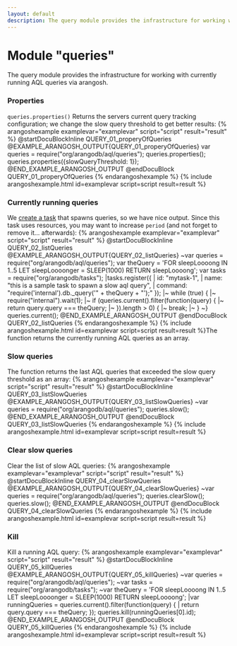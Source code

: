 ```yaml
---
layout: default
description: The query module provides the infrastructure for working with currently running AQL queries via arangosh
---
```

Module "queries"
================
The query module provides the infrastructure for working with currently running AQL queries via arangosh.


### Properties
`queries.properties()` Returns the servers current query tracking configuration; we change the slow query threshold to get better results:
{% arangoshexample examplevar="examplevar" script="script" result="result" %}
    @startDocuBlockInline QUERY_01_properyOfQueries
    @EXAMPLE_ARANGOSH_OUTPUT{QUERY_01_properyOfQueries}
    var queries = require("org/arangodb/aql/queries");
    queries.properties();
    queries.properties({slowQueryThreshold: 1});
    @END_EXAMPLE_ARANGOSH_OUTPUT
    @endDocuBlock QUERY_01_properyOfQueries
{% endarangoshexample %}
{% include arangoshexample.html id=examplevar script=script result=result %}

### Currently running queries
We [create a task](module-tasks.html) that spawns queries, so we have nice output. Since this task
uses resources, you may want to increase `period` (and not forget to remove it... afterwards):
{% arangoshexample examplevar="examplevar" script="script" result="result" %}
    @startDocuBlockInline QUERY_02_listQueries
    @EXAMPLE_ARANGOSH_OUTPUT{QUERY_02_listQueries}
    ~var queries = require("org/arangodb/aql/queries");
    var theQuery = 'FOR sleepLoooong IN 1..5 LET sleepLoooonger = SLEEP(1000) RETURN sleepLoooong';
    var tasks = require("org/arangodb/tasks");
    |tasks.register({
    |  id: "mytask-1",
    |  name: "this is a sample task to spawn a slow aql query",
    |  command: "require('internal').db._query('" + theQuery + "');"
    });
    |~ while (true) {
    |~   require("internal").wait(1);
    |~   if (queries.current().filter(function(query) {
    |~                           return query.query === theQuery;
    |~                         }).length > 0) {
    |~     break;
    |~   }
    ~}
    queries.current();
    @END_EXAMPLE_ARANGOSH_OUTPUT
    @endDocuBlock QUERY_02_listQueries
{% endarangoshexample %}
{% include arangoshexample.html id=examplevar script=script result=result %}The function returns the currently running AQL queries as an array.

### Slow queries
The function returns the last AQL queries that exceeded the slow query threshold as an array:
{% arangoshexample examplevar="examplevar" script="script" result="result" %}
    @startDocuBlockInline QUERY_03_listSlowQueries
    @EXAMPLE_ARANGOSH_OUTPUT{QUERY_03_listSlowQueries}
    ~var queries = require("org/arangodb/aql/queries");
    queries.slow();
    @END_EXAMPLE_ARANGOSH_OUTPUT
    @endDocuBlock QUERY_03_listSlowQueries
{% endarangoshexample %}
{% include arangoshexample.html id=examplevar script=script result=result %}
### Clear slow queries
Clear the list of slow AQL queries:
{% arangoshexample examplevar="examplevar" script="script" result="result" %}
    @startDocuBlockInline QUERY_04_clearSlowQueries
    @EXAMPLE_ARANGOSH_OUTPUT{QUERY_04_clearSlowQueries}
    ~var queries = require("org/arangodb/aql/queries");
    queries.clearSlow();
    queries.slow();
    @END_EXAMPLE_ARANGOSH_OUTPUT
    @endDocuBlock QUERY_04_clearSlowQueries
{% endarangoshexample %}
{% include arangoshexample.html id=examplevar script=script result=result %}

### Kill
Kill a running AQL query:
{% arangoshexample examplevar="examplevar" script="script" result="result" %}
    @startDocuBlockInline QUERY_05_killQueries
    @EXAMPLE_ARANGOSH_OUTPUT{QUERY_05_killQueries}
    ~var queries = require("org/arangodb/aql/queries");
    ~var tasks = require("org/arangodb/tasks");
    ~var theQuery = 'FOR sleepLoooong IN 1..5 LET sleepLoooonger = SLEEP(1000) RETURN sleepLoooong';
    |var runningQueries = queries.current().filter(function(query) {
    |   return query.query === theQuery;
    });
    queries.kill(runningQueries[0].id);
    @END_EXAMPLE_ARANGOSH_OUTPUT
    @endDocuBlock QUERY_05_killQueries
{% endarangoshexample %}
{% include arangoshexample.html id=examplevar script=script result=result %}



